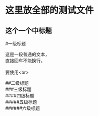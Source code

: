 这里放全部的测试文件
====

这个一个中标题
----



#一级标题 


这是一段普通的文本，  
直接回车不能换行，<br>  
要使用\<br>  

 
##二级标题  
###三级标题  
####四级标题  
#####五级标题  
######六级标题